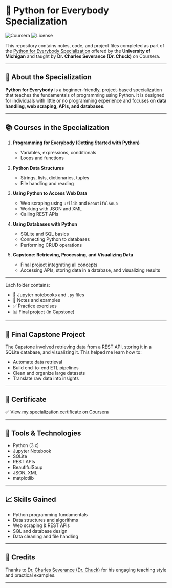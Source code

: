 # 🐍 Python for Everybody Specialization

![Coursera](https://img.shields.io/badge/Coursera-UofMichigan-blue)
![License](https://img.shields.io/badge/Level-Beginner-green)

This repository contains notes, code, and project files completed as part of the [Python for Everybody Specialization](https://www.coursera.org/programs/open-access-guyana-ngeor/specializations/python?source=search) offered by the **University of Michigan** and taught by **Dr. Charles Severance (Dr. Chuck)** on Coursera.

---

## 🧠 About the Specialization

**Python for Everybody** is a beginner-friendly, project-based specialization that teaches the fundamentals of programming using Python. It is designed for individuals with little or no programming experience and focuses on **data handling, web scraping, APIs, and databases**.

---

## 📚 Courses in the Specialization

1. **Programming for Everybody (Getting Started with Python)**
   - Variables, expressions, conditionals
   - Loops and functions

2. **Python Data Structures**
   - Strings, lists, dictionaries, tuples
   - File handling and reading

3. **Using Python to Access Web Data**
   - Web scraping using `urllib` and `BeautifulSoup`
   - Working with JSON and XML
   - Calling REST APIs

4. **Using Databases with Python**
   - SQLite and SQL basics
   - Connecting Python to databases
   - Performing CRUD operations

5. **Capstone: Retrieving, Processing, and Visualizing Data**
   - Final project integrating all concepts
   - Accessing APIs, storing data in a database, and visualizing results

---


Each folder contains:
- 📓 Jupyter notebooks and `.py` files
- 📝 Notes and examples
- ✅ Practice exercises
- 📊 Final project (in Capstone)

---

## 🏁 Final Capstone Project

The Capstone involved retrieving data from a REST API, storing it in a SQLite database, and visualizing it. This helped me learn how to:

- Automate data retrieval
- Build end-to-end ETL pipelines
- Clean and organize large datasets
- Translate raw data into insights

---

## 📜 Certificate

✅ [View my specialization certificate on Coursera](https://www.coursera.org/account/accomplishments/verify/5JHUU2HJZ1RV)

---

## 🧰 Tools & Technologies

- Python (3.x)
- Jupyter Notebook
- SQLite
- REST APIs
- BeautifulSoup
- JSON, XML
- matplotlib

---

## 📈 Skills Gained

- Python programming fundamentals
- Data structures and algorithms
- Web scraping & REST APIs
- SQL and database design
- Data cleaning and file handling

---

## 🤝 Credits

Thanks to [Dr. Charles Severance (Dr. Chuck)](https://www.linkedin.com/in/charlesseverance/) for his engaging teaching style and practical examples.

---



